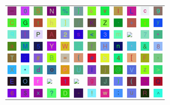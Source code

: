 <table>
<tr>
<td><img src="5F.gif"></td>
<td><img src="30.gif"></td>
<td><img src="53.gif"></td>
<td><img src="4E.gif"></td>
<td><img src="25.gif"></td>
<td><img src="7D.gif"></td>
<td><img src="6B.gif"></td>
<td><img src="76.gif"></td>
<td><img src="49.gif"></td>
<td><img src="4C.gif"></td>
<td><img src="63.gif"></td>
<td><img src="39.gif"></td>
</tr>
<tr>
<td><img src="43.gif"></td>
<td><img src="47.gif"></td>
<td><img src="74.gif"></td>
<td><img src="68.gif"></td>
<td><img src="5D.gif"></td>
<td><img src="2F.gif"></td>
<td><img src="4B.gif"></td>
<td><img src="5A.gif"></td>
<td><img src="60.gif"></td>
<td><img src="2B.gif"></td>
<td><img src="69.gif"></td>
<td><img src="79.gif"></td>
</tr>
<tr>
<td><img src="71.gif"></td>
<td><img src="7C.gif"></td>
<td><img src="50.gif"></td>
<td><img src="41.gif"></td>
<td><img src="32.gif"></td>
<td><img src="73.gif"></td>
<td><img src="3C.gif"></td>
<td><img src="33.gif"></td>
<td><img src="6D.gif"></td>
<td><img src="nothing"></td>
<td><img src="37.gif"></td>
<td><img src="22.gif"></td>
</tr>
<tr>
<td><img src="61.gif"></td>
<td><img src="4D.gif"></td>
<td><img src="35.gif"></td>
<td><img src="59.gif"></td>
<td><img src="57.gif"></td>
<td><img src="2E.gif"></td>
<td><img src="66.gif"></td>
<td><img src="48.gif"></td>
<td><img src="6E.gif"></td>
<td><img src="27.gif"></td>
<td><img src="26.gif"></td>
<td><img src="38.gif"></td>
</tr>
<tr>
<td><img src="54.gif"></td>
<td><img src="3A.gif"></td>
<td><img src="23.gif"></td>
<td><img src="42.gif"></td>
<td><img src="3D.gif"></td>
<td><img src="7B.gif"></td>
<td><img src="65.gif"></td>
<td><img src="62.gif"></td>
<td><img src="34.gif"></td>
<td><img src="5B.gif"></td>
<td><img src="46.gif"></td>
<td><img src="2C.gif"></td>
</tr>
<tr>
<td><img src="58.gif"></td>
<td><img src="2A.gif"></td>
<td><img src="64.gif"></td>
<td><img src="6F.gif"></td>
<td><img src="70.gif"></td>
<td><img src="55.gif"></td>
<td><img src="6C.gif"></td>
<td><img src="6A.gif"></td>
<td><img src="40.gif"></td>
<td><img src="56.gif"></td>
<td><img src="7A.gif"></td>
<td><img src="3E.gif"></td>
</tr>
<tr>
<td><img src="45.gif"></td>
<td><img src="4F.gif"></td>
<td><img src="72.gif"></td>
<td><img src="empty"></td>
<td><img src="31.gif"></td>
<td><img src="error"></td>
<td><img src="67.gif"></td>
<td><img src="4A.gif"></td>
<td><img src="29.gif"></td>
<td><img src="28.gif"></td>
<td><img src="7E.gif"></td>
<td><img src="51.gif"></td>
</tr>
<tr>
<td><img src="36.gif"></td>
<td><img src="24.gif"></td>
<td><img src="78.gif"></td>
<td><img src="3F.gif"></td>
<td><img src="44.gif"></td>
<td><img src="2D.gif"></td>
<td><img src="21.gif"></td>
<td><img src="77.gif"></td>
<td><img src="3B.gif"></td>
<td><img src="75.gif"></td>
<td><img src="52.gif"></td>
<td><img src="5E.gif"></td>
</tr>
</table>

